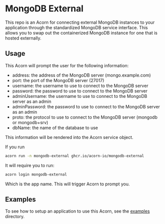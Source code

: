 # MongoDB External

This repo is an Acorn for connecting external MongoDB instances to your application through the standardized MongoDB service interface. This allows you to swap out the containerized MongoDB instance for one that is hosted externally.

## Usage

This Acorn will prompt the user for the following information:

- address: the address of the MongoDB server (mongo.example.com)
- port: the port of the MongoDB server (27017)
- username: the username to use to connect to the MongoDB server
- password: the password to use to connect to the MongoDB server
- adminUsername: the username to use to connect to the MongoDB server as an admin
- adminPassword: the password to use to connect to the MongoDB server as an admin
- proto: the protocol to use to connect to the MongoDB server (mongodb or mongodb+srv)
- dbName: the name of the database to use

This information will be rendered into the Acorn service object.

If you run

```bash
acorn run -n mongodb-external ghcr.io/acorn-io/mongodb-external
```

It will require you to run:

```bash
acorn login mongodb-external
```

Which is the app name. This will trigger Acorn to prompt you.

## Examples

To see how to setup an application to use this Acorn, see the [examples](examples) directory.

